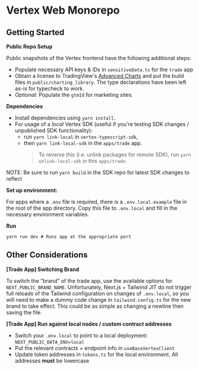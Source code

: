 # Vertex Web Monorepo

## Getting Started

**Public Repo Setup**

Public snapshots of the Vertex frontend have the following additional steps:

- Populate necessary API keys & IDs in `sensitiveData.ts` for the `trade` app
- Obtain a license to TradingView's [Advanced Charts](https://www.tradingview.com/charting-library-docs/) and put the
  build files in `public/charting_library`. The type declarations have been left as-is for typecheck to work.
- _Optional:_ Populate the `gtmId` for marketing sites.

**Dependencies**

- Install dependencies using `yarn install`.
- For usage of a _local_ Vertex SDK (useful if you're testing SDK changes / unpublished SDK functionality):
    - run `yarn link-local` in `vertex-typescript-sdk`,
    - then `yarn link-local-sdk` in the `apps/trade` app.
      > To reverse this (i.e. unlink packages for remote SDK), run `yarn unlink-local-sdk` in this `apps/trade`.

NOTE: Be sure to run `yarn build` in the SDK repo for latest SDK changes to reflect

**Set up environment:**

For apps where a `.env` file is required, there is a `.env.local.example` file in the root of the app directory.
Copy this file to `.env.local` and fill in the necessary environment variables.

**Run**

```shell
yarn run dev # Runs app at the appropriate port
```

## Other Considerations

**[Trade App] Switching Brand**

To switch the "brand" of the trade app, use the available options for `NEXT_PUBLIC_BRAND_NAME`. Unfortunately,
Next.js + Tailwind JIT
do not trigger full reloads of the Tailwind configuration on changes of `.env.local`, so you will need to make a dummy
code change in `tailwind.config.ts` for the new brand to take effect. This could be as simple as changing a newline
then saving the file.

**[Trade App] Run against local nodes / custom contract addresses**

- Switch your `.env.local` to point to a local deployment: `NEXT_PUBLIC_DATA_ENV=local`
- Put the relevant contracts + endpoint info in `useBaseVertexClient`
- Update token addresses in `tokens.ts` for the local environment. All addresses **must** be lowercase
